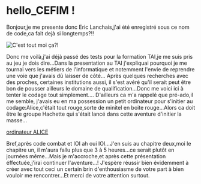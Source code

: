 # hello_CEFIM !
<main>
  
Bonjour,je me presente donc Eric Lanchais,j'ai été enregistré sous ce nom de code,ca fait dejà si longtemps?!!

<img src="https://www.facebook.com/" alt="C'est tout moi ça?!">

Donc me voilà,j'ai déjà passé des tests pour la formation TAI,je me suis pris au jeu je dois dire...Dans la presentation au TAI j'expliquai pourquoi je me tournai vers les métiers de l'informatique et notemment l'envie de reprendre une voie que j'avais dû laisser de côté...
Après quelques recherches avec des proches, certaines institutions aussi, il s'est avéré qu'il serait peut être bon de pousser ailleurs le domaine de qualification...Donc me voici ici à tenter le codage tout simplement....
D'ailleurs ca m'a rappelé que pré-ado,il me semble, j'avais eu en ma possession un petit ordinateur pour s'initier au codage:Alice,c'était tout rouge,sorte de minitel en boite rouge...Alors ca doit être le groupe Hachette qui s'était lancé dans cette aventure d'initier la masse...

<a href="https://fr.wikipedia.org/wiki/Alice_(ordinateur)" target="_blank">ordinateur ALICE</a>

Bref,après code combat et IOI ah oui IOI...J'en suis au chapitre deux,moi le chapitre un, il m'aura fallu plus que 3 à 5 heures...ce serait plutôt en journées même...Mais je m'accroche,et après cette présentation éffectuée,j'irai continuer l'aventure...! 
J'espère réussir bien évidemment à créer avec tout ceci un certain brin d'enthousiasme de votre part à bien vouloir me rencontrer...Et merci de votre attention surtout.
</main>
